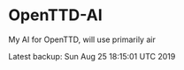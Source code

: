 # OpenTTD-AI
My AI for OpenTTD, will use primarily air

Latest backup: Sun Aug 25 18:15:01 UTC 2019
